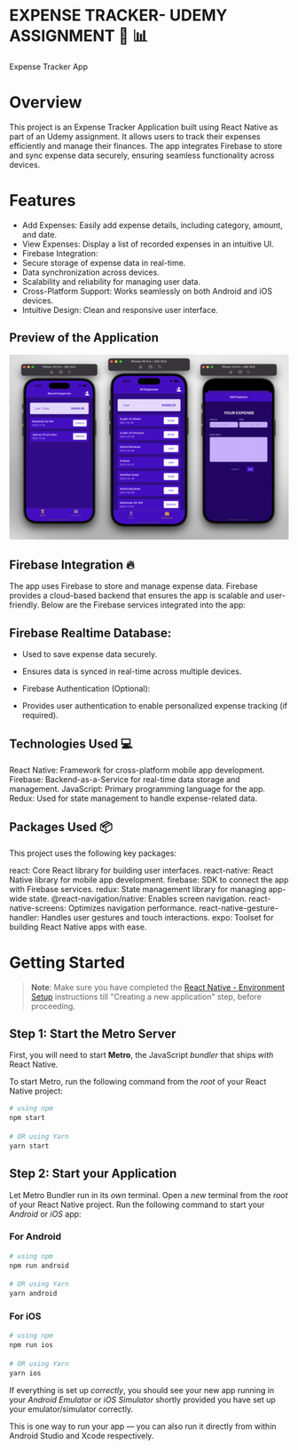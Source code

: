 

# EXPENSE TRACKER- UDEMY ASSIGNMENT  🚀 📊


Expense Tracker App 
# Overview
This project is an Expense Tracker Application built using React Native as part of an Udemy assignment. It allows users to track their expenses efficiently and manage their finances. The app integrates Firebase to store and sync expense data securely, ensuring seamless functionality across devices.

# Features
- Add Expenses: Easily add expense details, including category, amount, and date.
- View Expenses: Display a list of recorded expenses in an intuitive UI.
- Firebase Integration:
- Secure storage of expense data in real-time.
- Data synchronization across devices.
- Scalability and reliability for managing user data.
- Cross-Platform Support: Works seamlessly on both Android and iOS devices.
- Intuitive Design: Clean and responsive user interface.




 

##  Preview of the Application
![App Screenshot](./screenshots/Overview.png)



## Firebase Integration 🔥
The app uses Firebase to store and manage expense data. Firebase provides a cloud-based backend that ensures the app is scalable and user-friendly. Below are the Firebase services integrated into the app:

## Firebase Realtime Database:

- Used to save expense data securely.
- Ensures data is synced in real-time across multiple devices.
- Firebase Authentication (Optional):

- Provides user authentication to enable personalized expense tracking (if required).

## Technologies Used 💻
React Native: Framework for cross-platform mobile app development.
Firebase: Backend-as-a-Service for real-time data storage and management.
JavaScript: Primary programming language for the app.
Redux: Used for state management to handle expense-related data.
## Packages Used 📦
This project uses the following key packages:

react: Core React library for building user interfaces.
react-native: React Native library for mobile app development.
firebase: SDK to connect the app with Firebase services.
redux: State management library for managing app-wide state.
@react-navigation/native: Enables screen navigation.
react-native-screens: Optimizes navigation performance.
react-native-gesture-handler: Handles user gestures and touch interactions.
expo: Toolset for building React Native apps with ease.




# Getting Started

>**Note**: Make sure you have completed the [React Native - Environment Setup](https://reactnative.dev/docs/environment-setup) instructions till "Creating a new application" step, before proceeding.

## Step 1: Start the Metro Server

First, you will need to start **Metro**, the JavaScript _bundler_ that ships _with_ React Native.

To start Metro, run the following command from the _root_ of your React Native project:

```bash
# using npm
npm start

# OR using Yarn
yarn start
```

## Step 2: Start your Application

Let Metro Bundler run in its _own_ terminal. Open a _new_ terminal from the _root_ of your React Native project. Run the following command to start your _Android_ or _iOS_ app:

### For Android

```bash
# using npm
npm run android

# OR using Yarn
yarn android
```

### For iOS

```bash
# using npm
npm run ios

# OR using Yarn
yarn ios
```

If everything is set up _correctly_, you should see your new app running in your _Android Emulator_ or _iOS Simulator_ shortly provided you have set up your emulator/simulator correctly.

This is one way to run your app — you can also run it directly from within Android Studio and Xcode respectively.